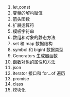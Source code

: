 1. let,const  
2. 变量的解构赋值  
3. 箭头函数  
4. 扩展运算符  
5. 模板字符串  
6. 数组和对象的静态方法  
7. set 和 map 数据结构  
8. symbol 和 bigint 数据类型  
9. Generators 生成器函数  
10. 函数对象的属性和方法  
11. json  
12. iterator 接口和 for...of 遍历  
13. promise  
14. class  
15. 模块化  
